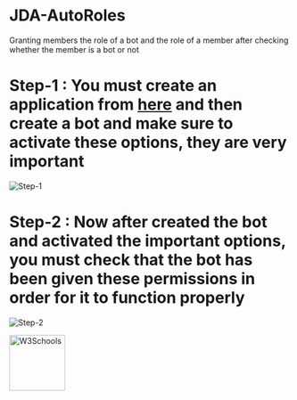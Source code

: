 # JDA-AutoRoles
Granting members the role of a bot and the role of a member after checking whether the member is a bot or not



# Step-1 : You must create an application from <a href="https://discord.com/developers/applications">here</a> and then create a bot and make sure to activate these options, they are very important
![Step-1](https://github.com/hacked34354tf/JDA-AutoRoles/blob/main/images/1.png)



# Step-2 : Now after created the bot and activated the important options, you must check that the bot has been given these permissions in order for it to function properly
![Step-2](https://github.com/hacked34354tf/JDA-AutoRoles/blob/main/images/2.png)


<!-- 

https://discord.gg/kU8XNn8qwj

<a href="https://discord.com/developers/applications">here</a>
-->
<a href="https://www.w3schools.com">
<img border="0" alt="W3Schools" src="logo_w3s.gif" width="100" height="100">
